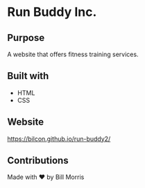 # Run Buddy Inc.

## Purpose

A website that offers fitness training services.

## Built with

- HTML
- CSS

## Website

https://bilcon.github.io/run-buddy2/

## Contributions

Made with ❤️ by Bill Morris
